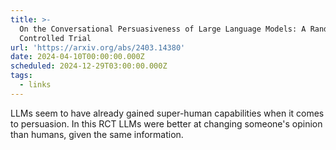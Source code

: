 ```yaml
---
title: >-
  On the Conversational Persuasiveness of Large Language Models: A Randomized
  Controlled Trial
url: 'https://arxiv.org/abs/2403.14380'
date: 2024-04-10T00:00:00.000Z
scheduled: 2024-12-29T03:00:00.000Z
tags:
  - links
---
```


LLMs seem to have already gained super-human capabilities when it comes to persuasion. In this RCT LLMs were better at changing someone's opinion than humans, given the same information.
